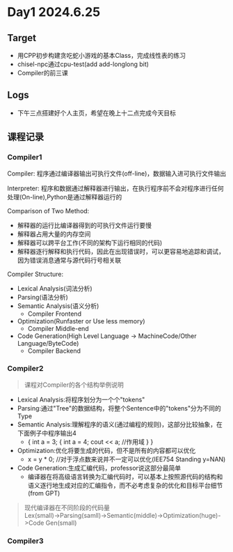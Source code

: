# Day1 2024.6.25

## Target

- 用CPP初步构建贪吃蛇小游戏的基本Class，完成线性表的练习
- chisel-npc通过cpu-test(add add-longlong bit)
- Compiler的前三课

## Logs

- 下午三点搭建好个人主页，希望在晚上十二点完成今天目标

## 课程记录

### Compiler1

Compiler: 程序通过编译器输出可执行文件(off-line)，数据输入进可执行文件输出

Interpreter: 程序和数据通过解释器进行输出，在执行程序前不会对程序进行任何处理(On-line),Python是通过解释器运行的

Comparison of Two Method:

- 解释器的运行比编译器得到的可执行文件运行要慢
- 解释器占用大量的内存空间
- 解释器可以跨平台工作(不同的架构下运行相同的代码)
- 解释器逐行解释和执行代码，因此在出现错误时，可以更容易地追踪和调试，因为错误消息通常与源代码行号相关联

Compiler Structure:

- Lexical Analysis(词法分析)
- Parsing(语法分析)
- Semantic Analysis(语义分析)
    - Compiler Frontend
- Optimization(Runfaster or Use less memory)
    - Compiler Middle-end
- Code Generation(High Level Language -> MachineCode/Other Language/ByteCode)
    - Compiler Backend

### Compiler2

> 课程对Compiler的各个结构举例说明

- Lexical Analysis:将程序划分为一个个"tokens"
- Parsing:通过"Tree"的数据结构，将整个Sentence中的"tokens"分为不同的Type
- Semantic Analysis:理解程序的语义(通过编程的规则)，这部分比较抽象，在下面例子中程序输出4
    - {
        int a = 3;
        {
            int a = 4;
            cout << a; //作用域
        }
    }
- Optimization:优化将要生成的代码，但不是所有的内容都可以优化
    - x = y * 0; //对于浮点数来说并不一定可以优化(IEE754 Standing y=NAN)
- Code Generation:生成汇编代码，professor说这部分最简单
    - 编译器在将高级语言转换为汇编代码时，可以基本上按照源代码的结构和语义逐行地生成对应的汇编指令，而不必考虑复杂的优化和目标平台细节(from GPT)

> 现代编译器在不同阶段的代码量  
    Lex(small)->Parsing(samll)->Semantic(middle)->Optimization(huge)->Code Gen(small)

### Compiler3